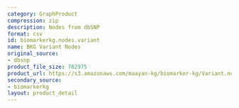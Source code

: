 ```yaml
---
category: GraphProduct
compression: zip
description: Nodes from dbSNP
format: csv
id: biomarkerkg.nodes.variant
name: BKG Variant Nodes
original_source:
- dbsnp
product_file_size: 782975
product_url: https://s3.amazonaws.com/maayan-kg/biomarker-kg/Variant.nodes.zip
secondary_source:
- biomarkerkg
layout: product_detail
---
```

